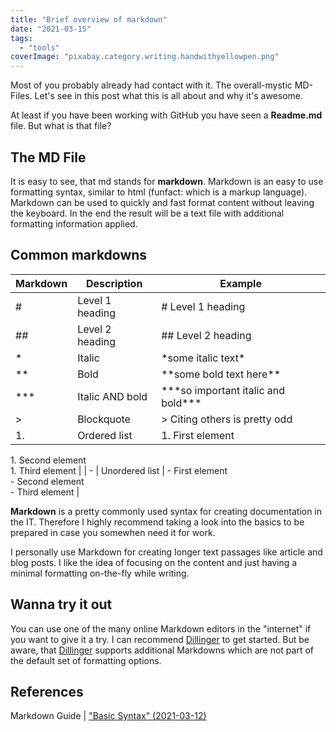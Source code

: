 ```yaml
---
title: "Brief overview of markdown"
date: "2021-03-15"
tags: 
  - "tools"
coverImage: "pixabay.category.writing.handwithyellowpen.png"
---
```


Most of you probably already had contact with it. The overall-mystic MD-Files. Let's see in this post what this is all about and why it's awesome. 

<!--more-->

At least if you have been working with GitHub you have seen a **Readme.md** file. But what is that file?

## The MD File

It is easy to see, that md stands for **markdown**. Markdown is an easy to use formatting syntax, similar to html (funfact: which is a markup language). Markdown can be used to quickly and fast format content without leaving the keyboard. In the end the result will be a text file with additional formatting information applied.

## Common markdowns

| Markdown | Description | Example |
| --- | --- | --- |
| # | Level 1 heading | \# Level 1 heading |
| ## | Level 2 heading | \## Level 2 heading |
| \* | Italic | \*some italic text\* |
| \*\* | Bold | \*\*some bold text here\*\* |
| \*\*\* | Italic AND bold | \*\*\*so important italic and bold\*\*\* |
| \> | Blockquote | \> Citing others is pretty odd |
| 1. | Ordered list | 1\. First element  
1\. Second element  
1\. Third element |
| \- | Unordered list | \- First element  
\- Second element  
\- Third element |

**Markdown** is a pretty commonly used syntax for creating documentation in the IT. Therefore I highly recommend taking a look into the basics to be prepared in case you somewhen need it for work.

I personally use Markdown for creating longer text passages like article and blog posts. I like the idea of focusing on the content and just having a minimal formatting on-the-fly while writing.

## Wanna try it out

You can use one of the many online Markdown editors in the "internet" if you want to give it a try. I can recommend [Dillinger](https://dillinger.io/) to get started. But be aware, that [Dillinger](https://dillinger.io/) supports additional Markdowns which are not part of the default set of formatting options.

## References

Markdown Guide | ["Basic Syntax" (2021-03-12)](https://www.markdownguide.org/basic-syntax)
